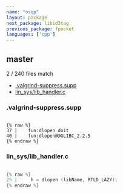 ```yaml
---
name: "osqp"
layout: package
next_package: libid3tag
previous_package: fpocket
languages: ['cpp']
---
```

## master
2 / 240 files match

 - [.valgrind-suppress.supp](#valgrind-suppresssupp)
 - [lin_sys/lib_handler.c](#lin_syslib_handlerc)

### .valgrind-suppress.supp

```

{% raw %}
37 |    fun:dlopen_doit
40 |    fun:dlopen@@GLIBC_2.2.5
{% endraw %}

```
### lin_sys/lib_handler.c

```cpp

{% raw %}
25 |     h = dlopen (libName, RTLD_LAZY);
{% endraw %}

```